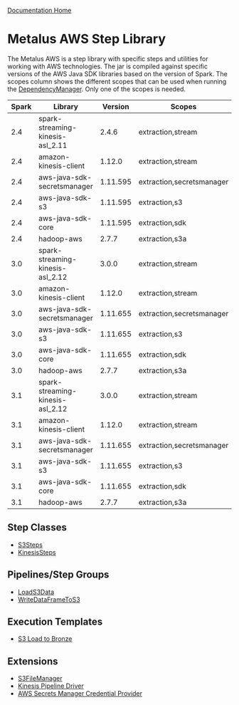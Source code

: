 [Documentation Home](../docs/readme.md)

# Metalus AWS Step Library
The Metalus AWS is a step library with specific steps and utilities for working with AWS technologies. The jar 
is compiled against specific versions of the AWS Java SDK libraries based on the version of Spark. The scopes
column shows the different scopes that can be used when running the [DependencyManager](../docs/dependency-manager.md).
Only one of the scopes is needed.

|Spark|Library|Version|Scopes|
------|-------|-------|------|
|2.4|spark-streaming-kinesis-asl_2.11|2.4.6|extraction,stream
|2.4|amazon-kinesis-client|1.12.0|extraction,stream
|2.4|aws-java-sdk-secretsmanager|1.11.595|extraction,secretsmanager
|2.4|aws-java-sdk-s3|1.11.595|extraction,s3
|2.4|aws-java-sdk-core|1.11.595|extraction,sdk
|2.4|hadoop-aws|2.7.7|extraction,s3a
|3.0|spark-streaming-kinesis-asl_2.12|3.0.0|extraction,stream
|3.0|amazon-kinesis-client|1.12.0|extraction,stream
|3.0|aws-java-sdk-secretsmanager|1.11.655|extraction,secretsmanager
|3.0|aws-java-sdk-s3|1.11.655|extraction,s3
|3.0|aws-java-sdk-core|1.11.655|extraction,sdk
|3.0|hadoop-aws|2.7.7|extraction,s3a
|3.1|spark-streaming-kinesis-asl_2.12|3.0.0|extraction,stream
|3.1|amazon-kinesis-client|1.12.0|extraction,stream
|3.1|aws-java-sdk-secretsmanager|1.11.655|extraction,secretsmanager
|3.1|aws-java-sdk-s3|1.11.655|extraction,s3
|3.1|aws-java-sdk-core|1.11.655|extraction,sdk
|3.1|hadoop-aws|2.7.7|extraction,s3a

## Step Classes
* [S3Steps](docs/s3steps.md)
* [KinesisSteps](docs/kinesissteps.md)

## Pipelines/Step Groups
* [LoadS3Data](docs/loads3data.md)
* [WriteDataFrameToS3](docs/writedataframetos3.md)

## Execution Templates
* [S3 Load to Bronze](docs/s3loadtobronze.md)

## Extensions
* [S3FileManager](docs/s3filemanager.md)
* [Kinesis Pipeline Driver](docs/kinesispipelinedriver.md)
* [AWS Secrets Manager Credential Provider](docs/awssecretsmanager-credentialprovider.md)
